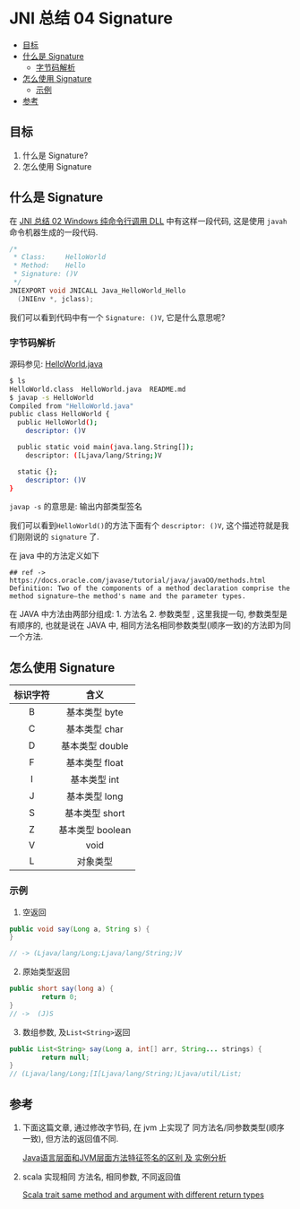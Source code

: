 # JNI 总结 04 Signature

<!-- MarkdownTOC autolink=true -->

- [目标](#%E7%9B%AE%E6%A0%87)
- [什么是 Signature](#%E4%BB%80%E4%B9%88%E6%98%AF-signature)
  - [字节码解析](#%E5%AD%97%E8%8A%82%E7%A0%81%E8%A7%A3%E6%9E%90)
- [怎么使用 Signature](#%E6%80%8E%E4%B9%88%E4%BD%BF%E7%94%A8-signature)
  - [示例](#%E7%A4%BA%E4%BE%8B)
- [参考](#%E5%8F%82%E8%80%83)

<!-- /MarkdownTOC -->


## 目标

1. 什么是 Signature?
2. 怎么使用 Signature

## 什么是 Signature

在 [JNI 总结 02 Windows 纯命令行调用 DLL](https://github.com/giraffe-tree/Doc/blob/master/java-new/jni/jni_summary_02_windows.md) 中有这样一段代码, 这是使用 `javah` 命令机器生成的一段代码.

```cpp
/*
 * Class:     HelloWorld
 * Method:    Hello
 * Signature: ()V
 */
JNIEXPORT void JNICALL Java_HelloWorld_Hello
  (JNIEnv *, jclass);
```

我们可以看到代码中有一个 `Signature: ()V`, 它是什么意思呢?

### 字节码解析

源码参见: [HelloWorld.java](https://github.com/giraffe-tree/play-jni/blob/master/src/main/java/com/github/giraffetree/playjni/chapter01/HelloWorld.java)

```sh
$ ls
HelloWorld.class  HelloWorld.java  README.md
$ javap -s HelloWorld
Compiled from "HelloWorld.java"
public class HelloWorld {
  public HelloWorld();
    descriptor: ()V

  public static void main(java.lang.String[]);
    descriptor: ([Ljava/lang/String;)V

  static {};
    descriptor: ()V
}
```

`javap -s` 的意思是: 输出内部类型签名

我们可以看到`HelloWorld()`的方法下面有个 `descriptor: ()V`, 这个描述符就是我们刚刚说的 `signature` 了.

在 java 中的方法定义如下

```
## ref -> https://docs.oracle.com/javase/tutorial/java/javaOO/methods.html
Definition: Two of the components of a method declaration comprise the method signature—the method's name and the parameter types.
```

在 JAVA 中方法由两部分组成: 1. 方法名  2. 参数类型 , 这里我提一句, 参数类型是有顺序的, 也就是说在 JAVA 中, 相同方法名相同参数类型(顺序一致)的方法即为同一个方法.

## 怎么使用 Signature

| 标识字符 |       含义       |
| :------: | :--------------: |
|    B     |  基本类型 byte   |
|    C     |  基本类型 char   |
|    D     | 基本类型 double  |
|    F     |  基本类型 float  |
|    I     |   基本类型 int   |
|    J     |  基本类型 long   |
|    S     |  基本类型 short  |
|    Z     | 基本类型 boolean |
|    V     |       void       |
|    L     |     对象类型     |

### 示例

1. 空返回

```java
public void say(Long a, String s) {
}

// -> (Ljava/lang/Long;Ljava/lang/String;)V
```

2. 原始类型返回

```java
public short say(long a) {
        return 0;
}
// ->  (J)S
```

3. 数组参数, 及`List<String>`返回

```java
public List<String> say(Long a, int[] arr, String... strings) {
        return null;
}
// (Ljava/lang/Long;[I[Ljava/lang/String;)Ljava/util/List;
```


## 参考

1. 下面这篇文章, 通过修改字节码, 在 jvm 上实现了 同方法名/同参数类型(顺序一致), 但方法的返回值不同.

	[Java语言层面和JVM层面方法特征签名的区别 及 实例分析](https://blog.csdn.net/tjiyu/article/details/53891813)

2. scala 实现相同 方法名, 相同参数, 不同返回值

	[Scala trait same method and argument with different return types](https://stackoverflow.com/questions/17888978/scala-trait-same-method-and-argument-with-different-return-types)


